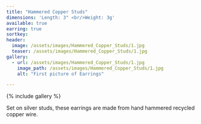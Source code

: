 ```yaml
---
title: "Hammered Copper Studs"
dimensions: 'Length: 3" <br/>Weight: 3g'
available: true
earring: true
sortkey: 
header:
  image: /assets/images/Hammered_Copper_Studs/1.jpg
  teaser: /assets/images/Hammered_Copper_Studs/1.jpg
gallery:
  - url: /assets/images/Hammered_Copper_Studs/1.jpg
    image_path: /assets/images/Hammered_Copper_Studs/1.jpg
    alt: "First picture of Earrings"

---
```



{% include gallery %}

Set on silver studs, these earrings are made from hand hammered recycled copper wire.